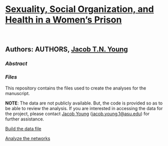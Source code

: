 # **[Sexuality, Social Organization, and Health in a Women’s Prison]()**

<br>

## Authors: AUTHORS, [Jacob T.N. Young](https://jacobtnyoung.github.io/)

### ***Abstract***

### ***Files***

This repository contains the files used to create the analyses for the manuscript.

**NOTE**: The data are not publicly available. But, the code is provided so as to be able to review the analysis. If you are interested in accessing the data for the project, please contact [Jacob Young](https://jacobtnyoung.github.io/) (jacob.young.1@asu.edu) for further assistance.


[Build the data file](WOPINS-sexuality-BUILD.R)

[Analyze the networks]()

<br>
